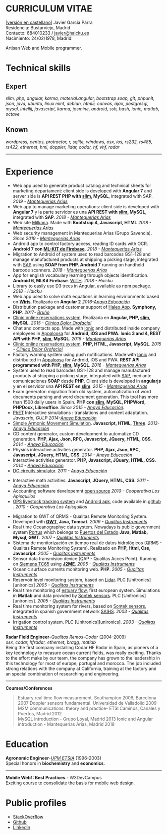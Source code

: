 
# CURRICULUM VITAE
[[versión en castellano](https://github.com/jgpATs2w/cv)]
Javier García Parra  
Residencia: Bustarviejo, Madrid  
Contacto: 684010233 / javier@haicku.es  
Nacimiento: 24/02/1978, Madrid  

Artisan Web and Mobile programmer.   

Technical skills
================
Expert
------
*slim, php, angular, karma, material.angular, bootstrap soap, git, phpunit,  json, java, ubuntu, linux mint, debian, html5, canvas, ajax, postgresql,  mysql, intellij, javascript, karma, jasmine, android, ssh, bash, ionic, matlab, octave*
 
Known
-----
*wordpress, centos, protractor, r, sqlite, windows, osx, ios, rs232, rs485, rs422, ethernet, hmi, doppler, lidar, codar, hf, vhf, radar*

***
Experience
==========
- Web app used to generate product catalog and technical sheets for marketing departament: client side is developed with **Angular 7** and server side is **API REST PHP with [slim](http://www.slimframework.com/), MySQL**, integrated with SAP. *2019 - [Mantequerias Arias][arias]*
 - Web app to manage marketing operations: client side is developed with **Angular 7** y la parte servidor es una **API REST with [slim](http://www.slimframework.com/), MySQL**, integrated with **SAP**. *2018 - [Mantequerias Arias][arias]*
 - Web site [Milkana](https://arias.es/sites/milkana/). Made with **Bootstrap 4, Javascript, HTML** *2018 - [Mantequerias Arias][arias]*
 - Web security management in Mantequerias Arias (Grupo Savencia). *Since 2019 - [Mantequerias Arias][arias]*
 - Android app to control factory access, reading ID cards with OCR. **Android 7 con [ML-KIT de Firebase](https://firebase.google.com/docs/ml-kit)**. *2018 - [Mantequerias Arias][arias]*
 - Migration to Android of system used to read barcodes GS1-128 and manage manufactured products at shipping a picking stage, integrated with [SAP](https://es.wikipedia.org/wiki/SAP_Business_Suite) using **SOAP from PHP. Android 7** running on handheld barcode scanners.  *2018 - [Mantequerias Arias][arias]*
 - App for english vocabulary learning through objects identification. **Android 6, MLKit Firebase**. [WITH](https://play.google.com/store/apps/details?id=haicku.com.whatisthis).  *2018 - Haicku*
 - Library to easily use [D3](https://d3js.org/) trees in Angular, available as [npm package](https://www.npmjs.com/package/angular-d3-tree). *2018 - Haicku*
- Web app used to solve math equations in learning envirionments based on **[Wiris](http://www.wiris.com/en)**. Realizada en **Angular 2** *2016-[Anaya Educación][anaya]* 
- Distribution package and customer support of [Haleo App](https://haleo.editorialbruno.es/). **Symphony, PHP**. *2017- [Bruño](https://www.editorial-bruno.es/)*  
 - [Clinic online reservations system](https://citame.click/). Realizada en **Angular, PHP, [slim][slim], MySQL**. *2015 - [Clinica Dolor Orofacial][oro]*
 - Chat and contacts app. Made with [Ionic](https://ionicframework.com/) and distributed inside company employees in [Appaloosa](https://www.appaloosa-store.com) for **Android, iOS and PWA**. **Ionic 3 and 4, REST API with PHP, [slim](http://www.slimframework.com/), MySQL**. *2016 - [Mantequerias Arias][arias]*
 - [Clinic online reservations system](https://github.com/jgpATs2w/clinic-reservation). **PHP, HTML, Javascript, MySQL**. *2015 - [Clinica Dolor Orofacial][oro]*
 - Factory warning system using push notifications. Made with [Ionic](https://ionicframework.com/) and distribuited in [Appaloosa](https://www.appaloosa-store.com) for Android, iOS and PWA. **REST API programmed with PHP, [slim][slim], MySQL**. *2016 - [Mantequerias Arias][arias]*
 - System used to read barcodes GS1-128 and manage manufactured products at shipping a picking stage, integrated with [SAP](https://es.wikipedia.org/wiki/SAP_Business_Suite), mediante comunicaciones **SOAP** desde **PHP**. Client side is developed in **angularjs** y en el servidor una **API REST en [slim][slim]**.  *2015 - [Mantequerias Arias][arias]*
 - Exam generator: migration from old system, automatization of word documents parsing and word document generation. This tool has more than 1500 daily users in Spain. **PHP con [slim][slim], MySQL, PHPWord, PHPDocx, Libreoffice**. *Since 2015 - [Anaya Educación][anaya]*.
 - [PhET](https://phet.colorado.edu/en/simulations/category/html) Interactive simulations : translations and content adaptation. *Javascrip, GULP* *2014-[Anaya Educación][anaya]* 
 - [Simple Armonic Movement Simulation](https://grupoanaya.github.io/lab-armonic-simple/). **Javascript, HTML, [Three](https://threejs.org/)**. *2013-[Anaya Educación][anaya]* 
 - CD content generator, custom development to automatize CD generation. **PHP, Ajax, Json, RPC, Javascript, JQuery, HTML, CSS**. *2014 - [Anaya Educación][anaya]*
 - Physics interactive activities generator. **PHP, Ajax, Json, RPC, Javascript, JQuery, HTML, CSS**. *2014 - [Anaya Educación][anaya]*
 - Interactive activities generator. **PHP, Javascript, JQuery, HTML, CSS**. *2014 - [Anaya Educación][anaya]*
 - [DC circuits simulator](https://grupoanaya.github.io/sim-circuitos-electricos-modificacion/). *2011 - [Anaya Educación][anaya]*
+ Interactive math activities. **Javascript, JQuery, HTML, CSS**. *2011 - [Anaya Educación][anaya]*
+ Accounting software developemnt [open source](https://github.com/jgpATs2w/contatu)  *2010 - Cooperativa Los Apisquillos*
+ [GPS livestock tracking system](https://github.com/jgpATs2w/gpslibre-server) and [Android apk](https://play.google.com/store/apps/details?id=haicku.gpslibre), code available in [github](https://github.com/jgpATs2w/gpslibre-client-android) .  *2010 - Cooperativa Los Apisquillos*
 - Migration to GWT of QRMS - Qualitas Remote Monitoring System. Developed with **[GWT][gwt], Java, Tomcat**. *2009 - [Qualitas Instruments][qi]* 
 - Real time Oceanographyc data system. Nowadays is public government system [Portus](https://portus.puertos.es/Portus_RT/?locale=es) which belongs to [Puertos del Estado](http://www.puertos.es/es-es) **Java, Matlab, Mysql, GWT**. *2007 - [Qualitas Instruments][qi]* 
 - Sistema de monitorización en tiempo real de datos hidrológicos (QRMS - Qualitas Remote Monitoring System). Realizado en **PHP, Html, Css, Javascript**. *2005 - [Qualitas Instruments][qi]* 
 - Sensor data transmision device (QAP - Qualitas Acces Point). Running on [Siemens TC65](https://www.discoverytelecom.eu/catalog/3278.html) using **[J2ME](https://en.wikipedia.org/wiki/Java_Platform,_Micro_Edition)**. *2005 - [Qualitas Instruments][qi]* 
 - Oceanic surface currents monitoring web. **PHP**. *2005 - [Qualitas Instruments][qi]* 
 - Reservoir level monitoring system, based on [Lidar](https://en.wikipedia.org/wiki/Lidar). PLC [Unitronics][unironics] *2005 - [Qualitas Instruments][qi]*
 - Real time monitoring of [estuary flow](https://www.sontek.com/media/pdfs/real-time-flow-measurement-in-the-river-guadiana-estuary-using-acoustic-doppler-technology.pdf), first european system. Simulations in **Matlab** and data provided by [Sontek sensors][sontek]. PLC [Unitronics][unironics]. *2005 - [Qualitas Instruments][qi]*
 - Real time monitoring system for rivers, based on [Sontek sensors][sontek], integrated in spanish government network [SAIHS](https://es.wikipedia.org/wiki/Sistema_Autom%C3%A1tico_de_Informaci%C3%B3n_Hidrol%C3%B3gica). *2003 - [Qualitas Instruments][qi]*
 - Irrigation control system. PLC [Unitronics][unironics]. *2003 - [Qualitas Instruments][qi]*

**Radar Field Engineer**-*Qualitas Remos-Codar* (2004-2009)  
*osx, codar, hfradar, ethernet, bragg, matlab*  
Being the first company installing Codar HF Radar in Spain, as pioners of a key technology to measure ocean current fields, 
was really exciting. Thanks to the effort make by our team, the company has grown to the leadership in this technology for 
most of europe, portugal and morocco. The job included strong relations with the company at California, training at the factory and an special combination of researching and engineering.
***

**Courses/Conferences**
>Estuary real time flow measurement. Southampton 2006, Barcelona 2007
>Doppler sensors fundamental. Universidad de Valladolid 2009
>M2M communications: theory and practice- ETSI Caminos, Canales y Puertos, Madrid 2012  
>MySQL introduction - Grupo Loyal, Madrid 2013
>Ionic and Angular introduction - Mantequerias Arias, Madrid 2018

Education
=========
**Agronomic Engineer**-*[UPM ETSIA](http://www.etsia.upm.es/portal/site/ETSIAgronomos)* (1996-2003)  
Special honors in **biochemistry** and **economics**.    
***

**Mobile Web1: Best Practices** - W3DevCampus  
Exciting course to consolidate the basis for mobile web design.

Public profiles
===============
 - [StackOverflow](http://stackoverflow.com/users/2350344/jgpats2w)  
 - [Github](https://github.com/jgpATs2w)
 - [Linkedin](http://es.linkedin.com/in/jgpats2w/)
 
[arias]: https://arias.es
[slim]: http://www.slimframework.com/
[anaya]: http://www.anayaeducacion.es
[unitronics]: http://www.unitronics.com/
[qi]: http://www.qualitasinstruments.com
[sontek]: https://www.sontek.com/
[gwt]: http://www.gwtproject.org/
[oro]: https://clinicadolororofacial.es/

